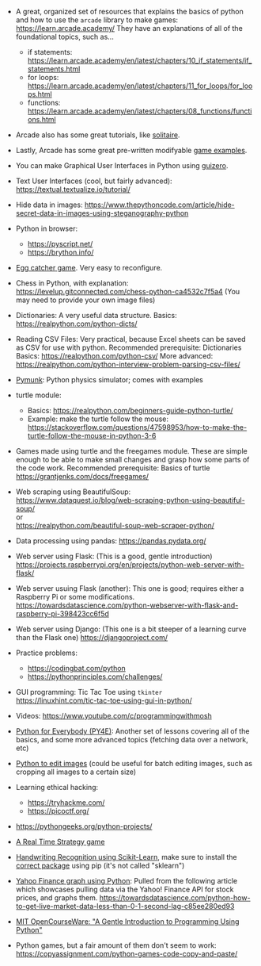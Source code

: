 -  A great, organized set of resources that explains the basics of python and how to use the `arcade` library to make games:
   https://learn.arcade.academy/
   They have an explanations of all of the foundational topics, such as...
   - if statements: https://learn.arcade.academy/en/latest/chapters/10_if_statements/if_statements.html
   - for loops: https://learn.arcade.academy/en/latest/chapters/11_for_loops/for_loops.html
   - functions: https://learn.arcade.academy/en/latest/chapters/08_functions/functions.html


-  Arcade also has some great tutorials, like [solitaire](https://api.arcade.academy/en/latest/tutorials/card_game/).
-  Lastly, Arcade has some great pre-written modifyable [game examples](https://api.arcade.academy/en/latest/examples/).


-  You can make Graphical User Interfaces in Python using [guizero](https://lawsie.github.io/guizero/start/).


- Text User Interfaces (cool, but fairly advanced): https://textual.textualize.io/tutorial/


-  Hide data in images: https://www.thepythoncode.com/article/hide-secret-data-in-images-using-steganography-python


- Python in browser:
  - https://pyscript.net/
  - https://brython.info/


-  [Egg catcher game](https://github.com/SmallLion/Python-Projects/blob/main/egg_catcher.py). Very easy to reconfigure.


-  Chess in Python, with explanation: https://levelup.gitconnected.com/chess-python-ca4532c7f5a4
   (You may need to provide your own image files)


-  Dictionaries: A very useful data structure.
   Basics: https://realpython.com/python-dicts/
  
  
-  Reading CSV Files: Very practical, because Excel sheets can be saved as CSV for use with python.
   Recommended prerequisite: Dictionaries
   Basics: https://realpython.com/python-csv/
   More advanced: https://realpython.com/python-interview-problem-parsing-csv-files/


-  [Pymunk](http://www.pymunk.org/en/latest/installation.html): Python physics simulator; comes with examples


-  turtle module:
   - Basics: https://realpython.com/beginners-guide-python-turtle/
   - Example: make the turtle follow the mouse: https://stackoverflow.com/questions/47598953/how-to-make-the-turtle-follow-the-mouse-in-python-3-6
   
   
-  Games made using turtle and the freegames module.
   These are simple enough to be able to make small changes and grasp how some parts of the code work.
   Recommended prerequisite: Basics of turtle
   https://grantjenks.com/docs/freegames/


-  Web scraping using BeautifulSoup:  
   https://www.dataquest.io/blog/web-scraping-python-using-beautiful-soup/  
   or  
   https://realpython.com/beautiful-soup-web-scraper-python/


-  Data processing using pandas: 
   https://pandas.pydata.org/


-  Web server using Flask:
   (This is a good, gentle introduction)
   https://projects.raspberrypi.org/en/projects/python-web-server-with-flask/


-  Web server usuing Flask (another):
   This one is good; requires either a Raspberry Pi or some modifications.
   https://towardsdatascience.com/python-webserver-with-flask-and-raspberry-pi-398423cc6f5d


-  Web server using Django:
   (This one is a bit steeper of a learning curve than the Flask one)
   https://djangoproject.com/


- Practice problems:
  - https://codingbat.com/python
  - https://pythonprinciples.com/challenges/
   
   
-  GUI programming: Tic Tac Toe using `tkinter`  
   https://linuxhint.com/tic-tac-toe-using-gui-in-python/


-  Videos:
   https://www.youtube.com/c/programmingwithmosh


-  [Python for Everybody (PY4E)](https://www.py4e.com/lessons): Another set of lessons covering all of the basics, and some more advanced topics (fetching data over a network, etc)


-  [Python to edit images](https://realpython.com/image-processing-with-the-python-pillow-library/) (could be useful for batch editing images, such as cropping all images to a certain size)


- Learning ethical hacking:
  - https://tryhackme.com/
  - https://picoctf.org/


-  https://pythongeeks.org/python-projects/


-  [A Real Time Strategy game](https://github.com/RyanKruse/Python-RTS)


-  [Handwriting Recognition using Scikit-Learn](https://scikit-learn.org/stable/auto_examples/classification/plot_digits_classification.html), make sure to install the [correct package](https://pypi.org/project/scikit-learn/) using pip (it's not called "sklearn")


-  [Yahoo Finance graph using Python](https://gist.github.com/SajidLhessani/69515feb77849ce1456867a924dc74e2#file-yahoo_fin_graph-py): Pulled from the following article which showcases pulling data via the Yahoo! Finance API for stock prices, and graphs them. https://towardsdatascience.com/python-how-to-get-live-market-data-less-than-0-1-second-lag-c85ee280ed93


- [MIT OpenCourseWare: "A Gentle Introduction to Programming Using Python"](https://ocw.mit.edu/courses/6-189-a-gentle-introduction-to-programming-using-python-january-iap-2008/pages/syllabus/)


-  Python games, but a fair amount of them don't seem to work: https://copyassignment.com/python-games-code-copy-and-paste/
